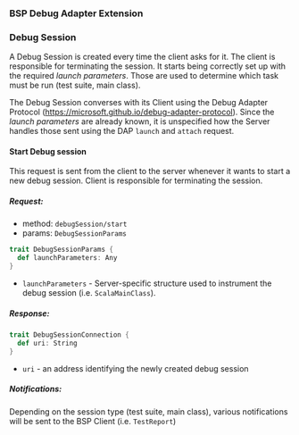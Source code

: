 ### BSP Debug Adapter Extension

### Debug Session  

A Debug Session is created every time the client asks for it. The client is responsible for terminating the session.
It starts being correctly set up with the required *launch parameters*. Those are used
to determine which task must be run (test suite, main class). 

The Debug Session converses with its Client using the Debug Adapter Protocol 
(https://microsoft.github.io/debug-adapter-protocol). 
Since the *launch parameters* are already known, it is unspecified how
the Server handles those sent using the DAP `launch` and `attach` request.

#### Start Debug session

This request is sent from the client to the server whenever it wants to start a new debug session. 
Client is responsible for terminating the session.

##### Request:
* method: `debugSession/start`
* params: `DebugSessionParams`

```scala
trait DebugSessionParams {
  def launchParameters: Any
}
```
- `launchParameters` - Server-specific structure used to instrument the debug session (i.e. `ScalaMainClass`). 
   

##### Response:

```scala
trait DebugSessionConnection {
  def uri: String
}
```

- `uri` - an address identifying the newly created debug session

##### Notifications:
Depending on the session type (test suite, main class), various notifications will be sent to the BSP Client (i.e. `TestReport`) 